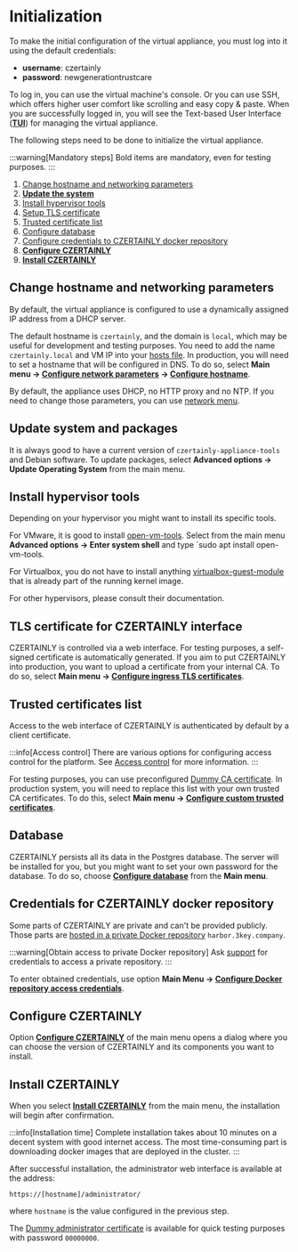 # Initialization

To make the initial configuration of the virtual appliance, you must log into it using the default credentials:

* **username**: czertainly
* **password**: newgenerationtrustcare

To log in, you can use the virtual machine's console. Or you can use SSH, which offers higher user comfort like scrolling and easy copy & paste. When you are successfully logged in, you will see the Text-based User Interface ([**TUI**](./TUI/intro)) for managing the virtual appliance.

The following steps need to be done to initialize the virtual appliance.

:::warning[Mandatory steps]
Bold items are mandatory, even for testing purposes.
:::

1. [Change hostname and networking parameters](#change-hostname-and-networking-parameters)
1. [**Update the system**](#update-system-and-packages)
2. [Install hypervisor tools](#install-hypervisor-tools)
3. [Setup TLS certificate](#tls-certificate-for-czertainly-interface)
4. [Trusted certificate list](#trusted-certificates-list)
5. [Configure database](#database)
6. [Configure credentials to CZERTAINLY docker repository](#credentials-for-czertainly-docker-repository)
7. [**Configure CZERTAINLY**](#configure-czertainly)
8. [**Install CZERTAINLY**](#install-czertainly)

## Change hostname and networking parameters

By default, the virtual appliance is configured to use a dynamically assigned IP address from a DHCP server.

The default hostname is `czertainly`, and the domain is `local`, which may be useful for development and testing purposes. You need to add the name `czertainly.local` and VM IP into your [hosts
file](https://www.howtogeek.com/27350/beginner-geek-how-to-edit-your-hosts-file/). In production, you will need to set a hostname that will be configured in DNS. To do so, select **Main menu -> [Configure network parameters](./TUI/network-menu) -> [Configure hostname](./TUI/network-menu#configure-hostname)**.

By default, the appliance uses DHCP, no HTTP proxy and no NTP. If you need to change those parameters, you can use [network menu](./TUI/network-menu).

## Update system and packages

It is always good to have a current version of `czertainly-appliance-tools` and Debian software. To update packages, select **Advanced options -> Update Operating System** from the main menu.

## Install hypervisor tools

Depending on your hypervisor you might want to install its specific tools.

For VMware, it is good to install [open-vm-tools](https://packages.debian.org/bookworm/open-vm-tools). Select from the main menu **Advanced options -> Enter system shell** and type `sudo apt install open-vm-tools.

For Virtualbox, you do not have to install anything [virtualbox-guest-module](https://packages.debian.org/bookworm/virtualbox-guest-modules) that is already part of the running kernel image.

For other hypervisors, please consult their documentation.

## TLS certificate for CZERTAINLY interface

CZERTAINLY is controlled via a web interface. For testing purposes, a self-signed certificate is automatically generated. If you aim to put CZERTAINLY into production, you want to upload a certificate from your internal CA. To do so, select **Main menu -> [Configure ingress TLS certificates](./TUI/main-menu#configure-ingress-tls-certificates)**.

## Trusted certificates list

Access to the web interface of CZERTAINLY is authenticated by default by a client certificate.

:::info[Access control]
There are various options for configuring access control for the platform. See [Access control](../../../concept-design/architecture/access-control/overview) for more information.
:::

For testing purposes, you can use preconfigured [Dummy CA certificate](https://github.com/3KeyCompany/CZERTAINLY-Helm-Charts/blob/master/dummy-certificates/certs/root-ca.cert.pem). In production system, you will need to replace this list with your own trusted CA certificates. To do this, select **Main menu -> [Configure custom trusted certificates](./TUI/main-menu#configure-custom-trusted-certificates)**.

## Database

CZERTAINLY persists all its data in the Postgres database. The server will be installed for you, but you might want to set your own password for the database. To do so, choose **[Configure database](./TUI/main-menu#configure-database)** from the **Main menu**.

## Credentials for CZERTAINLY docker repository

Some parts of CZERTAINLY are private and can't be provided publicly. Those parts are [hosted in a private Docker repository](../../../current-versions/) `harbor.3key.company`.

:::warning[Obtain access to private Docker repository]
Ask [support](../../../../feedback-support/) for credentials to access a private repository.
:::

To enter obtained credentials, use option **Main Menu -> [Configure Docker repository access credentials](./TUI/main-menu#configure-docker-repository-access-credentials)**.

## Configure CZERTAINLY

Option **[Configure CZERTAINLY](./TUI/main-menu#configure-czertainly)** of the main menu opens a dialog where you can choose the version of CZERTAINLY and its components you want to install.

## Install CZERTAINLY

When you select **[Install CZERTAINLY](./TUI/main-menu#install-czertainly)** from the main menu, the installation will begin after confirmation.

:::info[Installation time]
Complete installation takes about 10 minutes on a decent system with good internet access. The most time-consuming part is downloading docker images that are deployed in the cluster.
:::

After successful installation, the administrator web interface is available at the address:
```
https://[hostname]/administrator/
```
where `hostname` is the value configured in the previous step.

The [Dummy administrator certificate](https://github.com/3KeyCompany/CZERTAINLY-Helm-Charts/blob/master/dummy-certificates/private/admin.p12) is available for quick testing purposes with password `00000000`.

